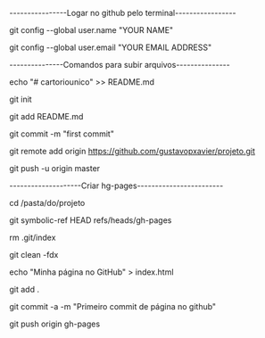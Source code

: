 ----------------Logar no github pelo terminal-----------------

git config --global user.name "YOUR NAME"

git config --global user.email "YOUR EMAIL ADDRESS"

---------------Comandos para subir arquivos---------------

echo "# cartoriounico" >> README.md

git init

git add README.md

git commit -m "first commit"

git remote add origin https://github.com/gustavopxavier/projeto.git

git push -u origin master

--------------------Criar hg-pages------------------------

cd /pasta/do/projeto

git symbolic-ref HEAD refs/heads/gh-pages

rm .git/index

git clean -fdx

echo "Minha página no GitHub" > index.html

git add .

git commit -a -m "Primeiro commit de página no github"

git push origin gh-pages
